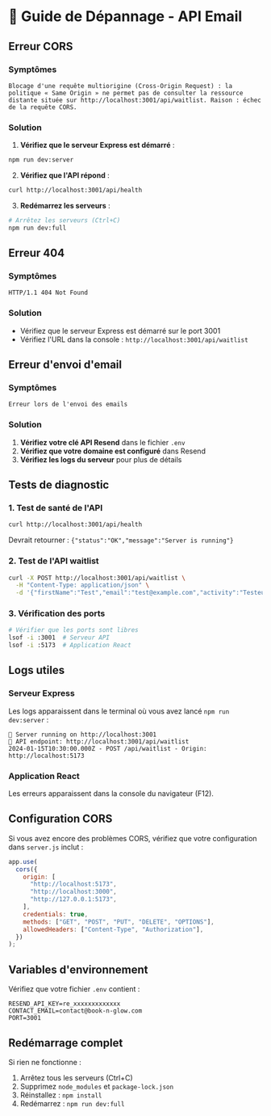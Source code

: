 # 🐛 Guide de Dépannage - API Email

## Erreur CORS

### Symptômes

```
Blocage d'une requête multiorigine (Cross-Origin Request) : la politique « Same Origin » ne permet pas de consulter la ressource distante située sur http://localhost:3001/api/waitlist. Raison : échec de la requête CORS.
```

### Solution

1. **Vérifiez que le serveur Express est démarré** :

```bash
npm run dev:server
```

2. **Vérifiez que l'API répond** :

```bash
curl http://localhost:3001/api/health
```

3. **Redémarrez les serveurs** :

```bash
# Arrêtez les serveurs (Ctrl+C)
npm run dev:full
```

## Erreur 404

### Symptômes

```
HTTP/1.1 404 Not Found
```

### Solution

- Vérifiez que le serveur Express est démarré sur le port 3001
- Vérifiez l'URL dans la console : `http://localhost:3001/api/waitlist`

## Erreur d'envoi d'email

### Symptômes

```
Erreur lors de l'envoi des emails
```

### Solution

1. **Vérifiez votre clé API Resend** dans le fichier `.env`
2. **Vérifiez que votre domaine est configuré** dans Resend
3. **Vérifiez les logs du serveur** pour plus de détails

## Tests de diagnostic

### 1. Test de santé de l'API

```bash
curl http://localhost:3001/api/health
```

Devrait retourner : `{"status":"OK","message":"Server is running"}`

### 2. Test de l'API waitlist

```bash
curl -X POST http://localhost:3001/api/waitlist \
  -H "Content-Type: application/json" \
  -d '{"firstName":"Test","email":"test@example.com","activity":"Testeur"}'
```

### 3. Vérification des ports

```bash
# Vérifier que les ports sont libres
lsof -i :3001  # Serveur API
lsof -i :5173  # Application React
```

## Logs utiles

### Serveur Express

Les logs apparaissent dans le terminal où vous avez lancé `npm run dev:server` :

```
🚀 Server running on http://localhost:3001
📧 API endpoint: http://localhost:3001/api/waitlist
2024-01-15T10:30:00.000Z - POST /api/waitlist - Origin: http://localhost:5173
```

### Application React

Les erreurs apparaissent dans la console du navigateur (F12).

## Configuration CORS

Si vous avez encore des problèmes CORS, vérifiez que votre configuration dans `server.js` inclut :

```javascript
app.use(
  cors({
    origin: [
      "http://localhost:5173",
      "http://localhost:3000",
      "http://127.0.0.1:5173",
    ],
    credentials: true,
    methods: ["GET", "POST", "PUT", "DELETE", "OPTIONS"],
    allowedHeaders: ["Content-Type", "Authorization"],
  })
);
```

## Variables d'environnement

Vérifiez que votre fichier `.env` contient :

```env
RESEND_API_KEY=re_xxxxxxxxxxxxx
CONTACT_EMAIL=contact@book-n-glow.com
PORT=3001
```

## Redémarrage complet

Si rien ne fonctionne :

1. Arrêtez tous les serveurs (Ctrl+C)
2. Supprimez `node_modules` et `package-lock.json`
3. Réinstallez : `npm install`
4. Redémarrez : `npm run dev:full`
